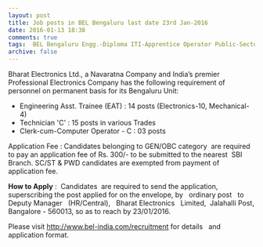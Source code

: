 ```yaml
---
layout: post
title: Job posts in BEL Bengaluru last date 23rd Jan-2016   
date: 2016-01-13 18:38
comments: true
tags:  BEL Bengaluru Engg.-Diploma ITI-Apprentice Operator Public-Sector Technician 
archive: false
---
```

Bharat Electronics Ltd., a Navaratna Company and India’s premier Professional Electronics Company has the following requirement of personnel on permanent basis for its Bengaluru Unit:

- Engineering Asst. Trainee (EAT) : 14 posts (Electronics-10, Mechanical-4)
- Technician 'C' : 15 posts in various Trades
- Clerk-cum-Computer Operator - C : 03 posts  

Application Fee : Candidates belonging to GEN/OBC category  are required to pay an application fee of Rs. 300/- to be submitted to the nearest  SBI  Branch. SC/ST & PWD candidates are exempted from payment of application fee. 

**How to Apply** :  Candidates  are required to send the application, superscribing the post applied for on the envelope, by   ordinary post   to Deputy Manager   (HR/Central),   Bharat Electronics   Limited,  Jalahalli Post, Bangalore - 560013, so as to reach by 23/01/2016.

Please visit <http://www.bel-india.com/recruitment> for details   and application format.